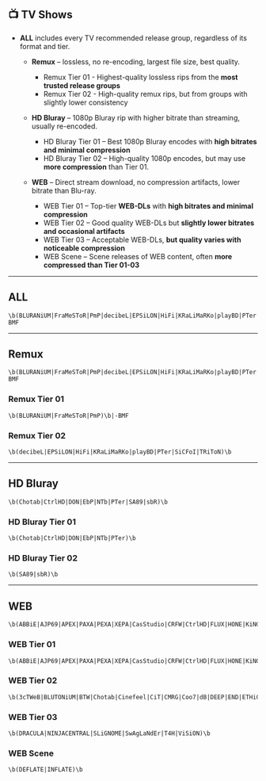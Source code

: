 ## 📺 TV Shows

- **ALL** includes every TV recommended release group, regardless of its format and tier.

  - **Remux** – lossless, no re-encoding, largest file size, best quality.
    - Remux Tier 01 - Highest-quality lossless rips from the **most trusted release groups**
    - Remux Tier 02 - High-quality remux rips, but from groups with slightly lower consistency
  
  - **HD Bluray** – 1080p Bluray rip with higher bitrate than streaming, usually re-encoded.
    - HD Bluray Tier 01 – Best 1080p Bluray encodes with **high bitrates and minimal compression**
    - HD Bluray Tier 02 – High-quality 1080p encodes, but may use **more compression** than Tier 01.
  
  - **WEB** – Direct stream download, no compression artifacts, lower bitrate than Blu-ray.
    - WEB Tier 01 – Top-tier **WEB-DLs** with **high bitrates and minimal compression**
    - WEB Tier 02 – Good quality WEB-DLs but **slightly lower bitrates and occasional artifacts**
    - WEB Tier 03 – Acceptable WEB-DLs, **but quality varies with noticeable compression**
    - WEB Scene – Scene releases of WEB content, often **more compressed than Tier 01-03**
---
## ALL
  ```regex
\b(BLURANiUM|FraMeSToR|PmP|decibeL|EPSiLON|HiFi|KRaLiMaRKo|playBD|PTer|SiCFoI|TRiToN|Chotab|CtrlHD|DON|EbP|NTb|SA89|sbR|ABBiE|AJP69|APEX|PAXA|PEXA|XEPA|CasStudio|CRFW|FLUX|HONE|KiNGS|Kitsune|monkee|NOSiViD|NTG|QOQ|RTN|SiC|T6D|TOMMY|ViSUM|3cTWeB|BLUTONiUM|BTW|Cinefeel|CiT|CMRG|Coo7|dB|DEEP|END|ETHiCS|FC|Flights|GNOME|iJP|iKA|iT00NZ|JETIX|KHN|KiMCHI|LAZY|MiU|MZABI|NPMS|NYH|orbitron|PHOENiX|playWEB|PSiG|ROCCaT|RTFM|SbR|SDCC|SIGMA|SMURF|SPiRiT|TEPES|TVSmash|WELP|XEBEC|4KBEC|CEBEX|DRACULA|NINJACENTRAL|SLiGNOME|SwAgLaNdEr|T4H|ViSiON|DEFLATE|INFLATE)\b|-BMF
```
---
## Remux
  ```regex
  \b(BLURANiUM|FraMeSToR|PmP|decibeL|EPSiLON|HiFi|KRaLiMaRKo|playBD|PTer|SiCFoI|TRiToN)\b|-BMF
  ```
### **Remux Tier 01**
  ```regex
  \b(BLURANiUM|FraMeSToR|PmP)\b|-BMF
  ```
### **Remux Tier 02**
  ```regex
  \b(decibeL|EPSiLON|HiFi|KRaLiMaRKo|playBD|PTer|SiCFoI|TRiToN)\b
  ```
---
## HD Bluray
  ```regex
  \b(Chotab|CtrlHD|DON|EbP|NTb|PTer|SA89|sbR)\b
  ```
### **HD Bluray Tier 01**
  ```regex
  \b(Chotab|CtrlHD|DON|EbP|NTb|PTer)\b
  ```
### **HD Bluray Tier 02**
  ```regex
  \b(SA89|sbR)\b
  ```
---
## WEB
  ```regex
\b(ABBiE|AJP69|APEX|PAXA|PEXA|XEPA|CasStudio|CRFW|CtrlHD|FLUX|HONE|KiNGS|Kitsune|monkee|NOSiViD|NTb|NTG|QOQ|RTN|SiC|T6D|TOMMY|ViSUM|3cTWeB|BLUTONiUM|BTW|Chotab|Cinefeel|CiT|CMRG|Coo7|dB|DEEP|END|ETHiCS|FC|Flights|GNOME|iJP|iKA|iT00NZ|JETIX|KHN|KiMCHI|LAZY|MiU|MZABI|NPMS|NYH|orbitron|PHOENiX|playWEB|PSiG|ROCCaT|RTFM|SA89|SbR|SDCC|SIGMA|SMURF|SPiRiT|TEPES|TVSmash|WELP|XEBEC|4KBEC|CEBEX|DRACULA|NINJACENTRAL|SLiGNOME|SwAgLaNdEr|T4H|ViSiON|DEFLATE|INFLATE)\b
  ```
### **WEB Tier 01**
  ```regex
  \b(ABBiE|AJP69|APEX|PAXA|PEXA|XEPA|CasStudio|CRFW|CtrlHD|FLUX|HONE|KiNGS|Kitsune|monkee|NOSiViD|NTb|NTG|QOQ|RTN|SiC|T6D|TOMMY|ViSUM)\b
  ```
### **WEB Tier 02**
  ```regex
\b(3cTWeB|BLUTONiUM|BTW|Chotab|Cinefeel|CiT|CMRG|Coo7|dB|DEEP|END|ETHiCS|FC|Flights|GNOME|iJP|iKA|iT00NZ|JETIX|KHN|KiMCHI|LAZY|MiU|MZABI|NPMS|NYH|orbitron|PHOENiX|playWEB|PSiG|ROCCaT|RTFM|SA89|SbR|SDCC|SIGMA|SMURF|SPiRiT|TEPES|TVSmash|WELP|XEBEC|4KBEC|CEBEX)\b
  ```
### **WEB Tier 03**
  ```regex
  \b(DRACULA|NINJACENTRAL|SLiGNOME|SwAgLaNdEr|T4H|ViSiON)\b
  ```
### **WEB Scene**
  ```regex
  \b(DEFLATE|INFLATE)\b
  ```
